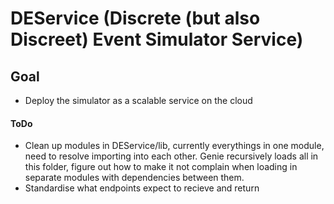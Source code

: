 # DEService (Discrete (but also Discreet) Event Simulator Service)

## Goal
- Deploy the simulator as a scalable service on the cloud

#### ToDo
- Clean up modules in DEService/lib, currently everythings in one module, need to resolve importing into each other. Genie recursively loads all in this folder, figure out how to make it not complain when loading in separate modules with dependencies between them.
- Standardise what endpoints expect to recieve and return